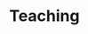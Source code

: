 ---
# An instance of the Experience widget.
# Documentation: https://wowchemy.com/docs/page-builder/
widget: experience

# This file represents a page section.
headless: true

# Order that this section appears on the page.
weight: 100

title: Teaching
subtitle:

# Date format for experience
#   Refer to https://wowchemy.com/docs/customization/#date-format
date_format: Jan 2006

# Experiences.
#   Add/remove as many `experience` items below as you like.
#   Required fields are `title`, `company`, and `date_start`.
#   Leave `date_end` empty if it's your current employer.
#   Begin multi-line descriptions with YAML's `|2-` multi-line prefix.
experience:
  - title: Instructor, Introduction to Brain and Cognitive Science
    company: 'Brain and Cognitive Science 100'
    company_url: ''
    company_logo: ''
    location: University of Illinois at Urbana-Champaign
    date_start: '2021-08-23'
    date_end: '2021-12-23'
    description: |2-
        * Added to University 'List of Teachers Ranked as Excellent by Their Students'
        * Select student evaluations:
          * "Emily did a fantastic job at simplifying complex topics so that all the students can understand. She taught at a very reasonable pace and always looked to clarify things if students seemed confused. She is by far one of the best teachers/TAs I've had over the course of my education."
          * "Emily. She was great and probably the best TA that I have ever had. I have nothing but praise for her and her teaching style. She is always able to break something down for the class and constantly walks around during lab to ensure that if we have any questions we can ask them. More TAs need to be like her!"
  - title: Instructor, Cognitive Processes
    company: 'Psychology 134'
    company_url: ''
    company_logo: ''
    location: University of California, Riverside
    date_start: '2019-01-7'
    date_end: '2019-03-22'
    description:  |2-
          * Select student evaluations:
          * "I've had Emily in a couple of discussions. Shes always been a great TA and was always very charismatic and knowledgable of the material. She has great energy and seems very motivated to teach the material. She definitely knows her stuff and finds the best and most efficient way for us to learn the material. I like how she always relates the content to real life situations making it a lot easier to memorize. Thank you, Emily!"
          * "Emily is the reason of why I have been able to pass a previous class and allowed me to have a better understanding of this class. She has always been so incredibly patient through my continuous questions. Her constant helpful examples were the reason that I always was able leave office hours more confidently in my abilities than I came in. No matter how many times she had to reexplained she never seemed angry of frustrated with me and that was a great assistant. I greatly thank her for all the assistance."
design:
  columns: '2'
---
